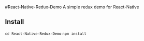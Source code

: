 #React-Native-Redux-Demo
A simple redux demo for React-Native
## Install
`cd React-Native-Redux-Demo`
`npm install`
